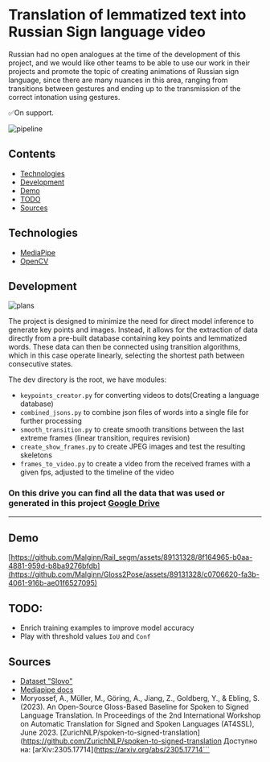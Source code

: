 # Translation of lemmatized text into Russian Sign language video
Russian had no open analogues at the time of the development of this project, and we would like other teams to be able to use our work in their projects and promote the topic of creating animations of Russian sign language, since there are many nuances in this area, ranging from transitions between gestures and ending up to the transmission of the correct intonation using gestures.

✅On support.

![pipeline](https://github.com/Malginn/Gloss2Pose/assets/89131328/5dd50837-0593-4f08-92b1-9d6905790814)

## Contents
- [Technologies](#Technologies)
- [Development](#Development)
- [Demo](#Demo)
- [TODO](#TODO)
- [Sources](#Sources)

## <a name="Technologies">Technologies</a>
- [MediaPipe](https://mediapipe.readthedocs.io/en/latest/)
- [OpenCV](https://opencv.org/)

## <a name="Development">Development</a>
![plans](https://github.com/Malginn/Gloss2Pose/assets/89131328/a2f84837-0d4b-486a-9fc1-eb16e6b60cc5)

The project is designed to minimize the need for direct model inference to generate key points and images. Instead, it allows for the extraction of data directly from a pre-built database containing key points and lemmatized words. These data can then be connected using transition algorithms, which in this case operate linearly, selecting the shortest path between consecutive states.

The dev directory is the root, we have modules:
- `keypoints_creator.py` for converting videos to dots(Creating a language database)
- `combined_jsons.py` to combine json files of words into a single file for further processing
- `smooth_transition.py` to create smooth transitions between the last extreme frames (linear transition, requires revision)
- `create_show_frames.py` to create JPEG images and test the resulting skeletons
- `frames_to_video.py` to create a video from the received frames with a given fps, adjusted to the timeline of the video

### On this __drive__ you can find all the data that was used or generated in this project [Google Drive](https://drive.google.com/drive/folders/1fTvgyfbYXH-9kYn9OYU3ISHZQnuNmelm?usp=sharing)
-----------

## <a name="Demo">Demo</a>

[https://github.com/Malginn/Rail_segm/assets/89131328/8f164965-b0aa-4881-959d-b8ba9276bfdb](https://github.com/Malginn/Gloss2Pose/assets/89131328/c0706620-fa3b-4061-916b-ae01f6527095)

## <a name="TODO">TODO</a>:
- Enrich training examples to improve model accuracy
- Play with threshold values `IoU` and `Conf`


## <a name="Sources">Sources</a>
- [Dataset "Slovo"](https://developers.sber.ru/portal/products/slovo)
- [Mediapipe docs](https://mediapipe.readthedocs.io/en/latest/)
- Moryossef, A., Müller, M., Göring, A., Jiang, Z., Goldberg, Y., & Ebling, S. (2023). An Open-Source Gloss-Based Baseline for Spoken to Signed Language Translation. In Proceedings of the 2nd International Workshop on Automatic Translation for Signed and Spoken Languages (AT4SSL), June 2023. [ZurichNLP/spoken-to-signed-translation](https://github.com/ZurichNLP/spoken-to-signed-translation Доступно на: [arXiv:2305.17714](https://arxiv.org/abs/2305.17714```

